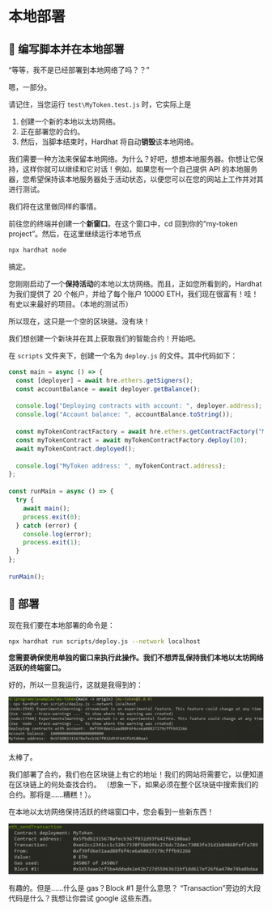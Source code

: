 # 本地部署

## 👀 编写脚本并在本地部署

“等等，我不是已经部署到本地网络了吗？？”

嗯，一部分。

请记住，当您运行 `test\MyToken.test.js` 时，它实际上是

1. 创建一个新的本地以太坊网络。
2. 正在部署您的合约。
3. 然后，当脚本结束时，Hardhat 将自动**销毁**该本地网络。

我们需要一种方法来保留本地网络。为什么？好吧，想想本地服务器。你想让它保持，这样你就可以继续和它对话！例如，如果您有一个自己提供 API 的本地服务器，您希望保持该本地服务器处于活动状态，以便您可以在您的网站上工作并对其进行测试。

我们将在这里做同样的事情。

前往您的终端并创建一个**新窗口**。在这个窗口中，cd 回到你的“my-token project”。然后，在这里继续运行本地节点

```bash
npx hardhat node
```

搞定。

您刚刚启动了一个**保持活动**的本地以太坊网络。而且，正如您所看到的，Hardhat 为我们提供了 20 个帐户，并给了每个账户 10000 ETH，我们现在很富有！哇！有史以来最好的项目。（本地的测试币）

所以现在，这只是一个空的区块链。没有块！

我们想创建一个新块并在其上获取我们的智能合约！开始吧。

在 `scripts` 文件夹下，创建一个名为 `deploy.js` 的文件。其中代码如下：

```javascript
const main = async () => {
  const [deployer] = await hre.ethers.getSigners();
  const accountBalance = await deployer.getBalance();

  console.log("Deploying contracts with account: ", deployer.address);
  console.log("Account balance: ", accountBalance.toString());

  const myTokenContractFactory = await hre.ethers.getContractFactory("MyToken");
  const myTokenContract = await myTokenContractFactory.deploy(10);
  await myTokenContract.deployed();

  console.log("MyToken address: ", myTokenContract.address);
};

const runMain = async () => {
  try {
    await main();
    process.exit(0);
  } catch (error) {
    console.log(error);
    process.exit(1);
  }
};

runMain();
```

## 🎉 部署

现在我们要在本地部署的命令是：

```bash
npx hardhat run scripts/deploy.js --network localhost
```

**您需要确保使用单独的窗口来执行此操作。我们不想弄乱保持我们本地以太坊网络活跃的终端窗口。**

好的，所以一旦我运行，这就是我得到的：

![Deploy MyToken snapshot](https://raw.githubusercontent.com/Ed3Academy/blockchain-courses/main/courses/Your_First_Token_DApp/images/deploy_MyToken_1_screenshot.png)

太棒了。

我们部署了合约，我们也在区块链上有它的地址！我们的网站将需要它，以便知道在区块链上的何处查找合约。 （想象一下，如果必须在整个区块链中搜索我们的合约。那将是......糟糕！）。

在本地以太坊网络保持活跃的终端窗口中，您会看到一些新东西！

![Deploy MyToken Chain log snapshot](https://raw.githubusercontent.com/Ed3Academy/blockchain-courses/main/courses/Your_First_Token_DApp/images/deploy_1_chain_log_sceenshot.png)

有趣的。但是……什么是 gas？Block #1 是什么意思？ “Transaction”旁边的大段代码是什么？我想让你尝试 google 这些东西。
